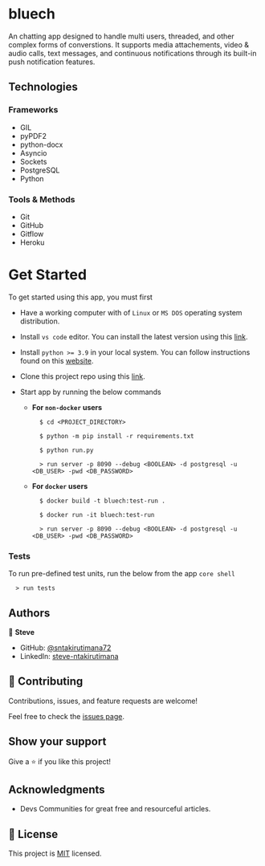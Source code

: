 # bluech

An chatting app designed to handle multi users, threaded, and other complex forms of converstions. It supports media attachements, video & audio calls, text messages, and continuous notifications through its built-in push notification features.


## Technologies

### Frameworks

- GIL
- pyPDF2
- python-docx
- Asyncio
- Sockets
- PostgreSQL
- Python

### Tools & Methods

- Git
- GitHub
- Gitflow
- Heroku


# Get Started

To get started using this app, you must first

- Have a working computer with of `Linux` or `MS DOS` operating system distribution.
- Install `vs code` editor. You can install the latest version using this [link]().
- Install `python >= 3.9` in your local system. You can follow instructions found on this [website]().
- Clone this project repo using this [link](../../).
- Start app by running the below commands

  - __For `non-docker` users__
    ```shell
      $ cd <PROJECT_DIRECTORY>
      
      $ python -m pip install -r requirements.txt
      
      $ python run.py
      
      > run server -p 8090 --debug <BOOLEAN> -d postgresql -u <DB_USER> -pwd <DB_PASSWORD>
    ```
  - __For `docker` users__
    ```shell
      $ docker build -t bluech:test-run .

      $ docker run -it bluech:test-run
      
      > run server -p 8090 --debug <BOOLEAN> -d postgresql -u <DB_USER> -pwd <DB_PASSWORD>
    ```

### Tests

To run pre-defined test units, run the below from the app `core shell`
  ```shell  
    > run tests
  ```

## Authors

👤 **Steve**

- GitHub: [@sntakirutimana72](https://github.com/sntakirutimana72/)
- LinkedIn: [steve-ntakirutimana](https://www.linkedin.com/in/steve-ntakirutimana/) 

## 🤝 Contributing

Contributions, issues, and feature requests are welcome!

Feel free to check the [issues page](../../issues/).

## Show your support

Give a ⭐️ if you like this project!

## Acknowledgments

- Devs Communities for great free and resourceful articles.

## 📝 License

This project is [MIT](./LICENSE) licensed.
